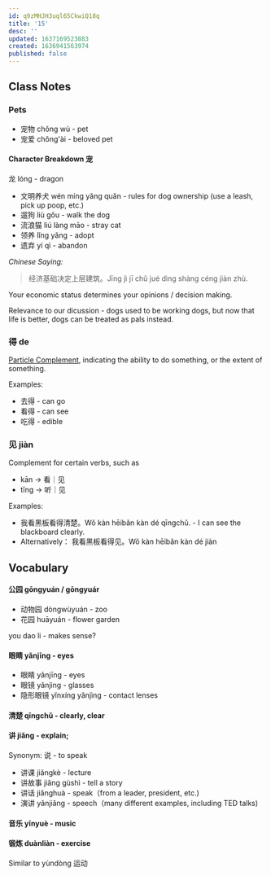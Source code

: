 ```yaml
---
id: q9zMHJH3uql65CkwiQ18q
title: '15'
desc: ''
updated: 1637169523883
created: 1636941563974
published: false
---
```


## Class Notes

### Pets

- 宠物 chǒng wù - pet
- 宠爱 chǒng'ài - beloved pet


#### Character Breakdown 宠
 龙 lóng - dragon

- 文明养犬 wén míng yǎng quǎn - rules for dog ownership (use a leash, pick up poop, etc.)
- 遛狗 liù gǒu - walk the dog
- 流浪猫 liú làng māo - stray cat
- 领养 lǐng yǎng - adopt
- 遗弃 yí qì - abandon

_Chinese Saying:_

> 经济基础决定上层建筑。Jīng jì jī chǔ jué dìng shàng céng jiàn zhù.

Your economic status determines your opinions / decision making.

Relevance to our dicussion - dogs used to be working dogs, but now that life is better, dogs can be treated as pals instead.

### 得 de

[Particle Complement](https://resources.allsetlearning.com/chinese/grammar/Complement), indicating the ability to do something, or the extent of something. 

Examples:
- 去得 - can go
- 看得 - can see
- 吃得 - edible

### 见 jiàn

Complement for certain verbs, such as 
- kān ->  看｜见
- tīng -> 听｜见

Examples:
- 我看黑板看得清楚。Wǒ kàn hēibǎn kàn dé qīngchǔ. - I can see the blackboard clearly.
- Alternatively： 我看黑板看得见。Wǒ kàn hēibǎn kàn dé jiàn

## Vocabulary

#### 公园 gōngyuán / gōngyuár

- 动物园 dòngwùyuán - zoo
- 花园  huāyuán - flower garden

you dao li - makes sense?

#### 眼睛 yǎnjīng - eyes 

- 眼睛 yǎnjīng - eyes
- 眼镜 yǎnjìng - glasses
- 隐形眼镜 yǐnxíng yǎnjìng - contact lenses


#### 清楚 qīngchǔ - clearly, clear

#### 讲 jiǎng - explain;

Synonym: 说 - to speak

- 讲课 jiǎngkè - lecture
- 讲故事 jiǎng gùshì - tell a story
- 讲话 jiǎnghuà - speak（from a leader, president, etc.)
- 演讲 yǎnjiǎng - speech（many different examples, including TED talks)

#### 音乐 yīnyuè - music

#### 锻炼 duànliàn - exercise

Similar to yùndòng 运动